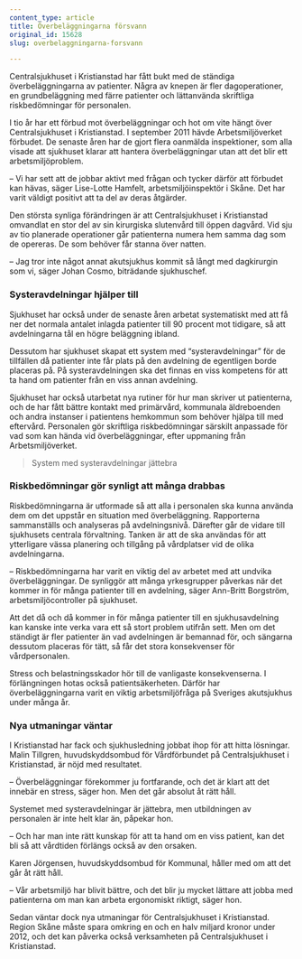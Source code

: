 ```yaml
---
content_type: article
title: Överbeläggningarna försvann
original_id: 15628
slug: overbelaggningarna-forsvann

---
```


Centralsjukhuset i Kristianstad har fått bukt med de ständiga överbeläggningarna av patienter. Några av knepen är fler dagoperationer, en grundbeläggning med färre patienter och lättanvända skriftliga riskbedömningar för personalen.

I tio år har ett förbud mot överbeläggningar och hot om vite hängt över Centralsjukhuset i Kristianstad. I september 2011 hävde Arbetsmiljöverket förbudet. De senaste åren har de gjort flera oanmälda inspektioner, som alla visade att sjukhuset klarar att hantera överbeläggningar utan att det blir ett arbetsmiljöproblem.

– Vi har sett att de jobbar aktivt med frågan och tycker därför att förbudet kan hävas, säger Lise-Lotte Hamfelt, arbetsmiljöinspektör i Skåne. Det har varit väldigt positivt att ta del av deras åtgärder.

Den största synliga förändringen är att Centralsjukhuset i Kristianstad omvandlat en stor del av sin kirurgiska slutenvård till öppen dagvård. Vid sju av tio planerade operationer går patienterna numera hem samma dag som de opereras. De som behöver får stanna över natten.

– Jag tror inte något annat akutsjukhus kommit så långt med dagkirurgin som vi, säger Johan Cosmo, biträdande sjukhuschef.

### Systeravdelningar hjälper till

Sjukhuset har också under de senaste åren arbetat systematiskt med att få ner det normala antalet inlagda patienter till 90 procent mot tidigare, så att avdelningarna tål en högre beläggning ibland.

Dessutom har sjukhuset skapat ett system med “systeravdelningar” för de tillfällen då patienter inte får plats på den avdelning de egentligen borde placeras på. På systeravdelningen ska det finnas en viss kompetens för att ta hand om patienter från en viss annan avdelning.

Sjukhuset har också utarbetat nya rutiner för hur man skriver ut patienterna, och de har fått bättre kontakt med primärvård, kommunala äldreboenden och andra instanser i patientens hemkommun som behöver hjälpa till med eftervård. Personalen gör skriftliga riskbedömningar särskilt anpassade för vad som kan hända vid överbeläggningar, efter uppmaning från Arbetsmiljöverket.

> System med systeravdelningar jättebra

### Riskbedömningar gör synligt att många drabbas

Riskbedömningarna är utformade så att alla i personalen ska kunna använda dem om det uppstår en situation med överbeläggning. Rapporterna sammanställs och analyseras på avdelningsnivå. Därefter går de vidare till sjukhusets centrala förvaltning. Tanken är att de ska användas för att ytterligare vässa planering och tillgång på vårdplatser vid de olika avdelningarna.

– Riskbedömningarna har varit en viktig del av arbetet med att undvika överbeläggningar. De synliggör att många yrkesgrupper påverkas när det kommer in för många patienter till en avdelning, säger Ann-Britt Borgström, arbetsmiljöcontroller på sjukhuset.

Att det då och då kommer in för många patienter till en sjukhusavdelning kan kanske inte verka vara ett så stort problem utifrån sett. Men om det ständigt är fler patienter än vad avdelningen är bemannad för, och sängarna dessutom placeras för tätt, så får det stora konsekvenser för vårdpersonalen.

Stress och belastningsskador hör till de vanligaste konsekvenserna. I förlängningen hotas också patientsäkerheten. Därför har överbeläggningarna varit en viktig arbetsmiljöfråga på Sveriges akutsjukhus under många år.

### Nya utmaningar väntar

I Kristianstad har fack och sjukhusledning jobbat ihop för att hitta lösningar. Malin Tillgren, huvudskyddsombud för Vårdförbundet på Centralsjukhuset i Kristianstad, är nöjd med resultatet.

– Överbeläggningar förekommer ju fortfarande, och det är klart att det innebär en stress, säger hon. Men det går absolut åt rätt håll.

Systemet med systeravdelningar är jättebra, men utbildningen av personalen är inte helt klar än, påpekar hon.

– Och har man inte rätt kunskap för att ta hand om en viss patient, kan det bli så att vårdtiden förlängs också av den orsaken.

Karen Jörgensen, huvudskyddsombud för Kommunal, håller med om att det går åt rätt håll.

– Vår arbetsmiljö har blivit bättre, och det blir ju mycket lättare att jobba med patienterna om man kan arbeta ergonomiskt riktigt, säger hon.

Sedan väntar dock nya utmaningar för Centralsjukhuset i Kristianstad. Region Skåne måste spara omkring en och en halv miljard kronor under 2012, och det kan påverka också verksamheten på Centralsjukhuset i Kristianstad.

